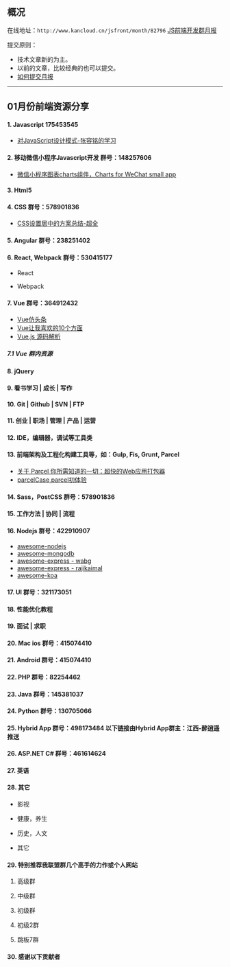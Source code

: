 ## 概况

在线地址：`http://www.kancloud.cn/jsfront/month/82796` [JS前端开发群月报](http://www.kancloud.cn/jsfront/month/82796)


提交原则：

- 技术文章新的为主。
- 以前的文章，比较经典的也可以提交。
- [如何提交月报](http://www.kancloud.cn/jsfront/month/227309)

---


## 01月份前端资源分享
#### 1. Javascript 175453545
- [对JavaScript设计模式-张容铭的学习](https://github.com/chenggang321/JavaScript-note)

#### 2. 移动微信小程序Javascript开发 群号：148257606
- [微信小程序图表charts组件，Charts for WeChat small app](https://github.com/xiaolin3303/wx-charts)


#### 3. Html5


#### 4. CSS  群号：578901836
- [CSS设置居中的方案总结-超全](https://juejin.im/post/5a7a9a545188257a892998ef)


#### 5. Angular 群号：238251402

#### 6. React, Webpack 群号：530415177
- React
    

- Webpack


#### 7. Vue 群号：364912432
- [Vue仿头条](https://juejin.im/post/5a7914386fb9a063543c0f44)
- [Vue让我喜欢的10个方面](https://juejin.im/post/5a7bfbe8f265da4e8b2fcc50)
- [Vue.js 源码解析](https://github.com/answershuto/learnVue)

##### 7.1 Vue 群内资源


#### 8. jQuery

#### 9. 看书学习 | 成长 | 写作


#### 10. Git | Github | SVN | FTP

#### 11. 创业 | 职场 | 管理 | 产品 | 运营

#### 12. IDE，编辑器，调试等工具类

#### 13. 前端架构及工程化构建工具等，如：Gulp, Fis, Grunt, Parcel
- [关于 Parcel 你所需知道的一切：超快的Web应用打包器](http://www.css88.com/archives/9187)
- [parcelCase,parcel初体验](https://github.com/cheerylong/parcelCase)


#### 14. Sass，PostCSS  群号：578901836

#### 15. 工作方法 | 协同 | 流程

#### 16. Nodejs 群号：422910907
- [awesome-nodejs](https://github.com/sindresorhus/awesome-nodejs)
- [awesome-mongodb](https://github.com/ramnes/awesome-mongodb)
- [awesome-express - wabg](https://github.com/wabg/awesome-express)
- [awesome-express - rajikaimal](https://github.com/rajikaimal/awesome-express)
- [awesome-koa](https://github.com/ellerbrock/awesome-koa)

#### 17. UI 群号：321173051

#### 18. 性能优化教程

#### 19. 面试 | 求职

#### 20. Mac ios 群号：415074410

#### 21. Android 群号：415074410

#### 22. PHP 群号：82254462

#### 23. Java 群号：145381037

#### 24. Python 群号：130705066

#### 25. Hybrid App 群号：498173484 以下链接由Hybrid App群主：江西-醉逍遥推送

#### 26. ASP.NET C# 群号：461614624

#### 27. 英语

#### 28. 其它

- 影视


- 健康，养生


- 历史，人文


- 其它



#### 29. 特别推荐我联盟群几个高手的力作或个人网站

1. 高级群



2. 中级群


3. 初级群

4. 初级2群


5. 跳板7群


#### 30. 感谢以下贡献者

